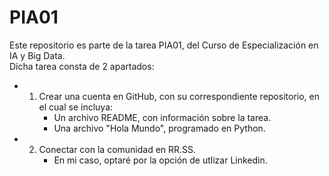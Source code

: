 # PIA01
Este repositorio es parte de la tarea PIA01, del Curso de Especialización en IA y Big Data.  
Dicha tarea consta de 2 apartados:
- 1. Crear una cuenta en GitHub, con su correspondiente repositorio, en el cual se incluya:
     - Un archivo README, con información sobre la tarea.
     - Una archivo "Hola Mundo", programado en Python.
- 2. Conectar con la comunidad en RR.SS.
     - En mi caso, optaré por la opción de utlizar Linkedin.     

